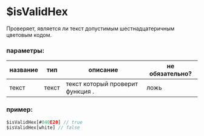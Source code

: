 # $isValidHex
Проверяет, является ли текст допустимым шестнадцатеричным цветовым кодом.

### параметры:
| название      | тип        | описание              | не обязательно?    |
| --------- | ----------- | ------------------------ | ----------- |
| текст      | текст      | текст который проверит функция . | ложь       |

### пример:
```js
$isValidHex[#040E20] // true
$isValidHex[white] // false
 ```
